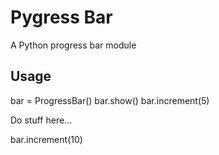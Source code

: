 # Pygress Bar

A Python progress bar module

## Usage

bar = ProgressBar()
bar.show()
bar.increment(5)

Do stuff here...

bar.increment(10)
